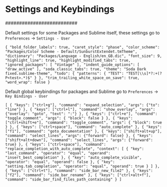 # Settings and Keybindings
##########################

Default settings for some Packages and Sublime itself, these settings go
to `Preferences` -> `Settings - User`

`{
	"bold_folder_labels": true,
	"caret_style": "phase",
	"color_scheme": "Packages/Color Scheme - Default/SunburstExtendet.tmTheme",
	"dictionary": "Packages/Language - English/en_GB.dic",
	"font_size": 9,
	"highlight_line": true,
	"highlight_modified_tabs": true,
	"ignored_packages":
	[
		"Vintage"
	],
	"indent_guide_options":
	[
		"draw_active"
	],
	"soda_classic_tabs": true,
	"theme": "Soda Dark fixed.sublime-theme",
	"todo":
	{
		"patterns":
		{
			"TEST": "TEST[\\s]*?:+(?P<test>.*)$"
		}
	},
	"trim_trailing_white_space_on_save": true,
	"word_wrap": false
}`


Default global keybindings for packages and Sublime go to `Preferences` -> `Key Bindings - User`

`[
	{ "keys": ["ctrl+g"], "command": "expand_selection", "args": {"to": "line"} },
	{ "keys": ["ctrl+l"], "command": "show_overlay", "args": {"overlay": "goto", "text": ":"} },
	{ "keys": ["ctrl+e"], "command": "toggle_comment", "args": { "block": false } },
	{ "keys": ["ctrl+shift+e"], "command": "toggle_comment", "args": { "block": true } },
	{ "keys": ["ctrl+space"], "command": "auto_complete" },
	{ "keys": ["f1"], "command": "goto_documentation" },
	{ "keys": ["shift+alt+up"], "command": "select_lines", "args": {"forward": false} },
	{ "keys": ["shift+alt+down"], "command": "select_lines", "args": {"forward": true} },
	{ "keys": ["ctrl+space"], "command": "replace_completion_with_auto_complete", "context":
		[
			{ "key": "last_command", "operator": "equal", "operand": "insert_best_completion" },
			{ "key": "auto_complete_visible", "operator": "equal", "operand": false },
			{ "key": "setting.tab_completion", "operator": "equal", "operand": true }
		]
	},
	{ "keys": ["ctrl+t"], "command": "side_bar_new_file2" },
	{ "keys": ["f2"], "command": "side_bar_rename" },
	{ "keys": ["ctrl+alt+f"], "command": "side_bar_find_files_path_containing" }
]`